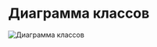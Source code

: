 # Диаграмма классов

![Диаграмма классов](https://github.com/rokez98/FilmsSite/blob/master/Images/Diagrams/ClassDiagram/ClassDiagram.png)
